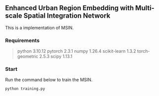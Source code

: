 ## Enhanced Urban Region Embedding with Multi-scale Spatial Integration Network

This is a implementation of MSIN.

### Requirements

> python 3.10.12
pytorch 2.3.1
numpy 1.26.4
scikit-learn 1.3.2
torch-geometric 2.5.3
scipy 1.13.1

### Start
Run the command below to train the MSIN.
```
python training.py
```


